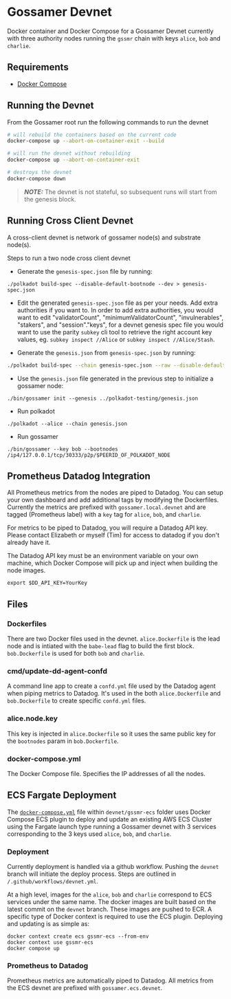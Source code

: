 # Gossamer Devnet

Docker container and Docker Compose for a Gossamer Devnet currently with three authority nodes running the `gssmr` chain with keys `alice`, `bob` and `charlie`.

## Requirements

- [Docker Compose](https://docs.docker.com/compose/install/)

## Running the Devnet

From the Gossamer root run the following commands to run the devnet

```sh
# will rebuild the containers based on the current code
docker-compose up --abort-on-container-exit --build 

# will run the devnet without rebuilding
docker-compose up --abort-on-container-exit

# destroys the devnet
docker-compose down
```

> **_NOTE:_**  The devnet is not stateful, so subsequent runs will start from the genesis block.

## Running Cross Client Devnet

A cross-client devnet is network of gossamer node(s) and substrate node(s).

Steps to run a two node cross client devnet

- Generate the `genesis-spec.json` file by running:

```
./polkadot build-spec --disable-default-bootnode --dev > genesis-spec.json
```

- Edit the generated `genesis-spec.json` file as per your needs. Add extra authorities if you want to. In order to add extra authorities, you would want to edit "validatorCount", "minimumValidatorCount", "invulnerables", "stakers", and "session"."keys", for a devnet genesis spec file you would want to use the parity `subkey` cli tool to retrieve the right account key values, eg. `subkey inspect //Alice` or `subkey inspect //Alice/Stash`.

- Generate the `genesis.json` from `genesis-spec.json` by running:
```bash
./polkadot build-spec --chain genesis-spec.json --raw --disable-default-bootnode > genesis.json
```

- Use the `genesis.json` file generated in the previous step to initialize a gossamer node:
```
./bin/gossamer init --genesis ../polkadot-testing/genesis.json
```

- Run polkadot
```
./polkadot --alice --chain genesis.json
```

- Run gossamer
```
./bin/gossamer --key bob --bootnodes /ip4/127.0.0.1/tcp/30333/p2p/$PEERID_OF_POLKADOT_NODE
```

## Prometheus Datadog Integration

All Prometheus metrics from the nodes are piped to Datadog. You can setup your own dashboard and add additional tags by modifying the Dockerfiles.  Currently the metrics are prefixed with `gossamer.local.devnet` and are tagged (Prometheus label) with a `key` tag for `alice`, `bob`, and `charlie`.

For metrics to be piped to Datadog, you will require a Datadog API key.  Please contact Elizabeth or myself (Tim) for access to datadog if you don't already have it.

The Datadog API key must be an environment variable on your own machine, which Docker Compose will pick up and inject when building the node images.

```
export $DD_API_KEY=YourKey
```

## Files

### Dockerfiles

There are two Docker files used in the devnet.  `alice.Dockerfile` is the lead node and is intiated with the `babe-lead` flag to build the first block.  `bob.Dockerfile` is used for both `bob` and `charlie`.

### cmd/update-dd-agent-confd

A command line app to create a `confd.yml` file used by the Datadog agent when piping metrics to Datadog.  It's used in the both `alice.Dockerfile` and `bob.Dockerfile` to create specific `confd.yml` files.

### alice.node.key

This key is injected in `alice.Dockerfile` so it uses the same public key for the `bootnodes` param in `bob.Dockerfile`. 

### docker-compose.yml

The Docker Compose file.  Specifies the IP addresses of all the nodes. 


## ECS Fargate Deployment

The [`docker-compose.yml`](gssmr-ecs/docker-compose.yml) file within `devnet/gssmr-ecs` folder uses Docker Compose ECS plugin to deploy and update an existing AWS ECS Cluster using the Fargate launch type running a Gossamer devnet with 3 services corresponding to the 3 keys used `alice`, `bob`, and `charlie`.  

### Deployment

Currently deployment is handled via a github workflow.  Pushing the `devnet` branch will initiate the deploy process.  Steps are outlined in `/.github/workflows/devnet.yml`. 

At a high level, images for the `alice`, `bob` and `charlie` correspond to ECS services under the same name.  The docker images are built based on the latest commit on the `devnet` branch.  These images are pushed to ECR.  A specific type of Docker context is required to use the ECS plugin.  Deploying and updating is as simple as:

```
docker context create ecs gssmr-ecs --from-env
docker context use gssmr-ecs
docker compose up
```

### Prometheus to Datadog

Prometheus metrics are automatically piped to Datadog.  All metrics from the ECS devnet are prefixed with `gossamer.ecs.devnet`.  

